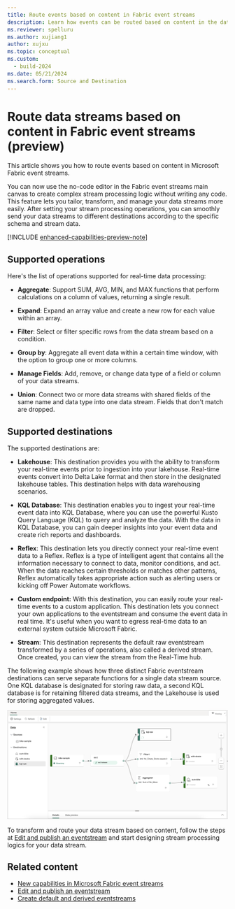```yaml
---
title: Route events based on content in Fabric event streams
description: Learn how events can be routed based on content in the data received from a source in an eventstream.
ms.reviewer: spelluru
ms.author: xujiang1
author: xujxu
ms.topic: conceptual
ms.custom:
  - build-2024
ms.date: 05/21/2024
ms.search.form: Source and Destination
---
```


# Route data streams based on content in Fabric event streams (preview)

This article shows you how to route events based on content in Microsoft Fabric event streams.

You can now use the no-code editor in the Fabric event streams main canvas to create complex stream processing logic without writing any code. This feature lets you tailor, transform, and manage your data streams more easily. After setting your stream processing operations, you can smoothly send your data streams to different destinations according to the specific schema and stream data.

[!INCLUDE [enhanced-capabilities-preview-note](./includes/enhanced-capabilities-preview-note.md)]

## Supported operations

Here's the list of operations supported for real-time data processing:

- **Aggregate**: Support SUM, AVG, MIN, and MAX functions that perform calculations on a column of values, returning a single result.

- **Expand**: Expand an array value and create a new row for each value within an array.

- **Filter**: Select or filter specific rows from the data stream based on a condition.

- **Group by**: Aggregate all event data within a certain time window, with the option to group one or more columns.

- **Manage Fields**: Add, remove, or change data type of a field or column of your data streams.

- **Union**: Connect two or more data streams with shared fields of the same name and data type into one data stream. Fields that don't match are dropped.

## Supported destinations

The supported destinations are:

- **Lakehouse**: This destination provides you with the ability to transform your real-time events prior to ingestion into your lakehouse. Real-time events convert into Delta Lake format and then store in the designated lakehouse tables. This destination helps with data warehousing scenarios.

- **KQL Database**: This destination enables you to ingest your real-time event data into KQL Database, where you can use the powerful Kusto Query Language (KQL) to query and analyze the data. With the data in KQL Database, you can gain deeper insights into your event data and create rich reports and dashboards.

- **Reflex**: This destination lets you directly connect your real-time event data to a Reflex. Reflex is a type of intelligent agent that contains all the information necessary to connect to data, monitor conditions, and act. When the data reaches certain thresholds or matches other patterns, Reflex automatically takes appropriate action such as alerting users or kicking off Power Automate workflows.

- **Custom endpoint:** With this destination, you can easily route your real-time events to a custom application. This destination lets you connect your own applications to the eventstream and consume the event data in real time. It's useful when you want to egress real-time data to an external system outside Microsoft Fabric.

- **Stream**: This destination represents the default raw eventstream transformed by a series of operations, also called a derived stream. Once created, you can view the stream from the Real-Time hub.

The following example shows how three distinct Fabric eventstream destinations can serve separate functions for a single data stream source. One KQL database is designated for storing raw data, a second KQL database is for retaining filtered data streams, and the Lakehouse is used for storing aggregated values.

![A screenshot of routing events based on content.](media/route-events-based-on-content/route-events.png)

To transform and route your data stream based on content, follow the steps at [Edit and publish an eventstream](edit-publish.md) and start designing stream processing logics for your data stream.

## Related content

- [New capabilities in Microsoft Fabric event streams](overview.md)
- [Edit and publish an eventstream](edit-publish.md)
- [Create default and derived eventstreams](create-default-derived-streams.md)
